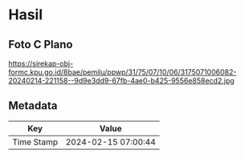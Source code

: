 # Hasil

## Foto C Plano

https://sirekap-obj-formc.kpu.go.id/8bae/pemilu/ppwp/31/75/07/10/06/3175071006082-20240214-221158--9d9e3dd9-67fb-4ae0-b425-9556e858ecd2.jpg


## Metadata

| Key        | Value               |
| ---------- | ------------------- |
| Time Stamp | 2024-02-15 07:00:44 |



